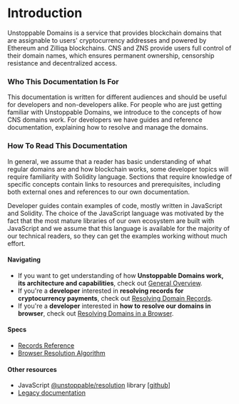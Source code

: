 # Introduction

Unstoppable Domains is a service that provides blockchain domains that are assignable to users' cryptocurrency addresses and powered by Ethereum and Zilliqa blockchains. CNS and ZNS provide users full control of their domain names, which ensures permanent ownership, censorship resistance and decentralized access.

### Who This Documentation Is For

This documentation is written for different audiences and should be useful for developers and non-developers alike. For people who are just getting familiar with Unstoppable Domains, we introduce to the concepts of how CNS domains work. For developers we have guides and reference documentation, explaining how to resolve and manage the domains.

### How To Read This Documentation

In general, we assume that a reader has basic understanding of what regular domains are and how blockchain works, some developer topics will require familiarity with Solidity language. Sections that require knowledge of specific concepts contain links to resources and prerequisites, including both external ones and references to our own documentation.

Developer guides contain examples of code, mostly written in JavaScript and Solidity. The choice of the JavaScript language was motivated by the fact that the most mature libraries of our own ecosystem are built with JavaScript and we assume that this language is available for the majority of our technical readers, so they can get the examples working without much effort.

#### Navigating

* If you want to get understanding of how **Unstoppable Domains work, its architecture and capabilities**, check out [General Overview](domain-registry-essentials/general-overview.md).
* If you're a **developer** interested in **resolving records for cryptocurrency payments**, check out [Resolving Domain Records](domain-registry-essentials/resolving-domain-records.md).
* If you're a **developer** interested in **how to resolve our domains in browser**, check out [Resolving Domains in a Browser](browser-resolution/resolving-domains-in-a-browser.md).

#### Specs

* [Records Reference](domain-registry-essentials/reference.md)
* [Browser Resolution Algorithm](browser-resolution/browser-resolution-algorithm.md)

#### Other resources

* JavaScript [@unstoppable/resolution](https://www.npmjs.com/package/@unstoppabledomains/resolution) library \[[github](https://github.com/unstoppabledomains/resolution)\]
* [Legacy documentation](https://docs.unstoppabledomains.com/)

